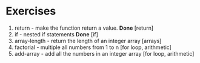 # Exercises

1. return - make the function return a value. **Done** [return]
2. if - nested if statements **Done** [if]
3. array-length - return the length of an integer array [arrays]
4. factorial - multiple all numbers from 1 to n [for loop, arithmetic]
5. add-array - add all the numbers in an integer array [for loop, arithmetic]